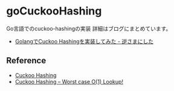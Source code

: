 # goCuckooHashing

Go言語でのcuckoo-hashingの実装
詳細はブログにまとめています。
* [GolangでCuckoo Hashingを実装してみた - 逆さまにした](http://cipepser.hatenablog.com/entry/2017/05/06/103554)

## Reference
* [Cuckoo Hashing](http://d.hatena.ne.jp/KZR/20080531/p2)
* [Cuckoo Hashing – Worst case O(1) Lookup!](http://www.geeksforgeeks.org/cuckoo-hashing/)